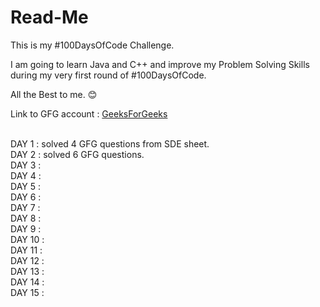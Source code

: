 # Read-Me

This is my #100DaysOfCode Challenge.

I am going to learn Java and C++ and improve my Problem Solving Skills during my very first round of #100DaysOfCode.

All the Best to me. 😊

Link to GFG account : [GeeksForGeeks](https://www.geeksforgeeks.org/user/avanishpyps/)

<br>
DAY 1  : solved 4 GFG questions from SDE sheet.
<br>
DAY 2  : solved 6 GFG questions.
<br>
DAY 3  : 
<br>
DAY 4  :
<br>
DAY 5  :
<br>
DAY 6  :
<br>
DAY 7  :
<br>
DAY 8  :
<br>
DAY 9  :
<br>
DAY 10 :
<br>
DAY 11 :
<br>
DAY 12 :
<br>
DAY 13 :
<br>
DAY 14 :
<br>
DAY 15 :
